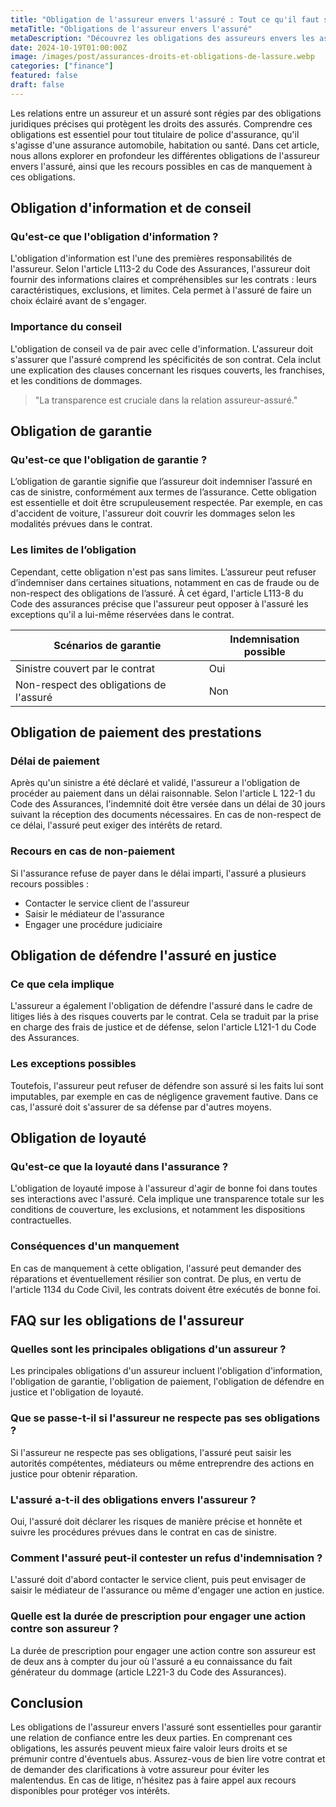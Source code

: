 ```yaml
---
title: "Obligation de l'assureur envers l'assuré : Tout ce qu'il faut savoir"
metaTitle: "Obligations de l'assureur envers l'assuré"
metaDescription: "Découvrez les obligations des assureurs envers les assurés et les droits qui en découlent."
date: 2024-10-19T01:00:00Z
image: /images/post/assurances-droits-et-obligations-de-lassure.webp
categories: ["finance"]
featured: false
draft: false
---
```


Les relations entre un assureur et un assuré sont régies par des obligations juridiques précises qui protègent les droits des assurés. Comprendre ces obligations est essentiel pour tout titulaire de police d'assurance, qu'il s'agisse d'une assurance automobile, habitation ou santé. Dans cet article, nous allons explorer en profondeur les différentes obligations de l'assureur envers l'assuré, ainsi que les recours possibles en cas de manquement à ces obligations.

## Obligation d'information et de conseil

### Qu'est-ce que l'obligation d'information ?

L'obligation d'information est l'une des premières responsabilités de l'assureur. Selon l'article L113-2 du Code des Assurances, l'assureur doit fournir des informations claires et compréhensibles sur les contrats : leurs caractéristiques, exclusions, et limites. Cela permet à l'assuré de faire un choix éclairé avant de s'engager.

### Importance du conseil

L'obligation de conseil va de pair avec celle d'information. L'assureur doit s'assurer que l'assuré comprend les spécificités de son contrat. Cela inclut une explication des clauses concernant les risques couverts, les franchises, et les conditions de dommages.

> "La transparence est cruciale dans la relation assureur-assuré." 

## Obligation de garantie

### Qu'est-ce que l'obligation de garantie ?

L’obligation de garantie signifie que l’assureur doit indemniser l’assuré en cas de sinistre, conformément aux termes de l’assurance. Cette obligation est essentielle et doit être scrupuleusement respectée. Par exemple, en cas d'accident de voiture, l'assureur doit couvrir les dommages selon les modalités prévues dans le contrat.

### Les limites de l’obligation

Cependant, cette obligation n'est pas sans limites. L’assureur peut refuser d’indemniser dans certaines situations, notamment en cas de fraude ou de non-respect des obligations de l’assuré. À cet égard, l'article L113-8 du Code des assurances précise que l'assureur peut opposer à l'assuré les exceptions qu'il a lui-même réservées dans le contrat.

| Scénarios de garantie   | Indemnisation possible   |
|------------------------|--------------------------|
| Sinistre couvert par le contrat  | Oui                      |
| Non-respect des obligations de l'assuré  | Non                     |

## Obligation de paiement des prestations

### Délai de paiement

Après qu'un sinistre a été déclaré et validé, l'assureur a l'obligation de procéder au paiement dans un délai raisonnable. Selon l'article L 122-1 du Code des Assurances, l'indemnité doit être versée dans un délai de 30 jours suivant la réception des documents nécessaires. En cas de non-respect de ce délai, l'assuré peut exiger des intérêts de retard.

### Recours en cas de non-paiement

Si l'assurance refuse de payer dans le délai imparti, l'assuré a plusieurs recours possibles :
- Contacter le service client de l'assureur
- Saisir le médiateur de l'assurance
- Engager une procédure judiciaire

## Obligation de défendre l'assuré en justice

### Ce que cela implique

L'assureur a également l'obligation de défendre l'assuré dans le cadre de litiges liés à des risques couverts par le contrat. Cela se traduit par la prise en charge des frais de justice et de défense, selon l'article L121-1 du Code des Assurances.

### Les exceptions possibles

Toutefois, l'assureur peut refuser de défendre son assuré si les faits lui sont imputables, par exemple en cas de négligence gravement fautive. Dans ce cas, l'assuré doit s'assurer de sa défense par d'autres moyens.

## Obligation de loyauté

### Qu'est-ce que la loyauté dans l'assurance ?

L'obligation de loyauté impose à l'assureur d'agir de bonne foi dans toutes ses interactions avec l'assuré. Cela implique une transparence totale sur les conditions de couverture, les exclusions, et notamment les dispositions contractuelles.

### Conséquences d'un manquement

En cas de manquement à cette obligation, l'assuré peut demander des réparations et éventuellement résilier son contrat. De plus, en vertu de l'article 1134 du Code Civil, les contrats doivent être exécutés de bonne foi.

## FAQ sur les obligations de l'assureur

### Quelles sont les principales obligations d'un assureur ?

Les principales obligations d'un assureur incluent l'obligation d'information, l'obligation de garantie, l'obligation de paiement, l'obligation de défendre en justice et l'obligation de loyauté.

### Que se passe-t-il si l'assureur ne respecte pas ses obligations ?

Si l'assureur ne respecte pas ses obligations, l'assuré peut saisir les autorités compétentes, médiateurs ou même entreprendre des actions en justice pour obtenir réparation.

### L'assuré a-t-il des obligations envers l'assureur ?

Oui, l'assuré doit déclarer les risques de manière précise et honnête et suivre les procédures prévues dans le contrat en cas de sinistre.

### Comment l'assuré peut-il contester un refus d'indemnisation ?

L'assuré doit d'abord contacter le service client, puis peut envisager de saisir le médiateur de l'assurance ou même d'engager une action en justice.

### Quelle est la durée de prescription pour engager une action contre son assureur ?

La durée de prescription pour engager une action contre son assureur est de deux ans à compter du jour où l'assuré a eu connaissance du fait générateur du dommage (article L221-3 du Code des Assurances).

## Conclusion

Les obligations de l'assureur envers l'assuré sont essentielles pour garantir une relation de confiance entre les deux parties. En comprenant ces obligations, les assurés peuvent mieux faire valoir leurs droits et se prémunir contre d'éventuels abus. Assurez-vous de bien lire votre contrat et de demander des clarifications à votre assureur pour éviter les malentendus. En cas de litige, n'hésitez pas à faire appel aux recours disponibles pour protéger vos intérêts.